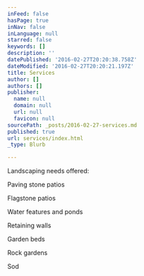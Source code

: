 ```yaml
---
inFeed: false
hasPage: true
inNav: false
inLanguage: null
starred: false
keywords: []
description: ''
datePublished: '2016-02-27T20:20:38.758Z'
dateModified: '2016-02-27T20:20:21.197Z'
title: Services
author: []
authors: []
publisher:
  name: null
  domain: null
  url: null
  favicon: null
sourcePath: _posts/2016-02-27-services.md
published: true
url: services/index.html
_type: Blurb

---
```

Landscaping needs offered:

Paving stone patios

Flagstone patios

Water features and ponds

Retaining walls

Garden beds

Rock gardens

Sod
